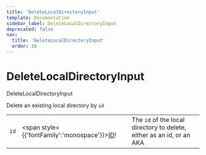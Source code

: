 ```yaml
---
title: 'DeleteLocalDirectoryInput'
template: Documentation
sidebar_label: DeleteLocalDirectoryInput
deprecated: false
nav:
  title: 'DeleteLocalDirectoryInput'
  order: 10
---
```


# DeleteLocalDirectoryInput

<div style={{'fontFamily':'monospace'}}><span style={{'fontSize':'1.5rem','fontWeight':500}}>DeleteLocalDirectoryInput</span></div>



Delete an existing local directory by `id`

| | | |
| -- | -- | -- |
| `id` | <span style={{'fontFamily':'monospace'}}><a href="/guardrails/docs/reference/graphql/scalar/ID">ID</a>!</span> | The `id` of the local directory to delete, either as an id, or an AKA |